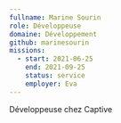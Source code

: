 ```yaml
---
fullname: Marine Sourin
role: Développeuse
domaine: Développement
github: marinesourin
missions:
  - start: 2021-06-25
    end: 2021-09-25
    status: service
    employer: Eva
---
```


Développeuse chez Captive
